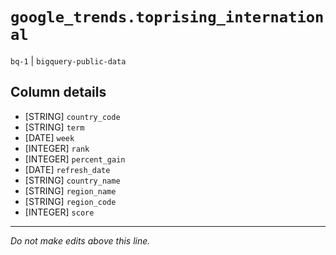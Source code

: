 # `google_trends.toprising_international`
`bq-1` | `bigquery-public-data`

## Column details
* [STRING]    `country_code`
* [STRING]    `term`
* [DATE]      `week`
* [INTEGER]   `rank`
* [INTEGER]   `percent_gain`
* [DATE]      `refresh_date`
* [STRING]    `country_name`
* [STRING]    `region_name`
* [STRING]    `region_code`
* [INTEGER]   `score`

-------------------------------------------------------------------------------
*Do not make edits above this line.*
